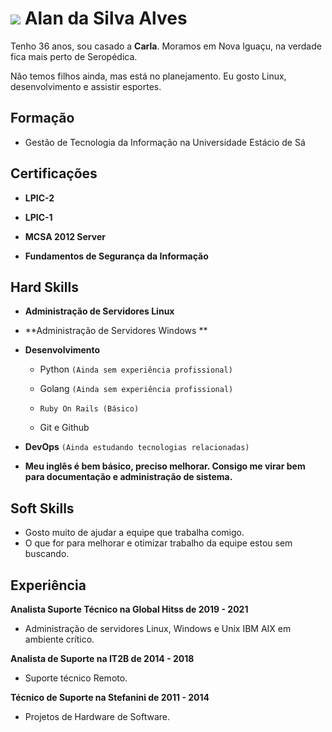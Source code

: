 # ![](https://media-exp1.licdn.com/dms/image/C4D03AQGKCU9ucGRF0A/profile-displayphoto-shrink_200_200/0/1555247906226?e=1620864000&v=beta&t=m0BU0pFllJDpfEbnLxsKNuA59S-IAvu1AWz5AzT9vZk)      Alan da Silva Alves



Tenho 36 anos, sou casado a **Carla**. Moramos em Nova Iguaçu, na verdade fica mais perto de Seropédica.

Não temos filhos ainda, mas está no planejamento. Eu gosto Linux, desenvolvimento e assistir esportes.



## Formação

- Gestão de Tecnologia da Informação na Universidade Estácio de Sá

  

## Certificações

- **LPIC-2**

- **LPIC-1**

- **MCSA 2012 Server**

- **Fundamentos de Segurança da Informação**

  

## Hard Skills

- **Administração de Servidores Linux**

- **Administração de Servidores Windows **

- **Desenvolvimento**

  - Python ``(Ainda sem experiência profissional)``

  - Golang ``(Ainda sem experiência profissional)``

  - ``Ruby On Rails (Básico)``

  - Git e Github

- **DevOps** ``(Ainda estudando tecnologias relacionadas)``

- **Meu inglês é bem básico, preciso melhorar. Consigo me virar bem para documentação e administração de sistema.**

  

## Soft Skills

- Gosto muito de ajudar a equipe que trabalha comigo.
- O que for para melhorar e otimizar trabalho da equipe estou sem buscando.

## Experiência

**Analista Suporte Técnico na Global Hitss de 2019 - 2021**

- Administração de servidores Linux, Windows e Unix IBM AIX em ambiente crítico.

**Analista de Suporte  na IT2B de 2014 - 2018**

- Suporte técnico Remoto.

**Técnico de Suporte  na Stefanini de 2011 - 2014**

- Projetos de Hardware de Software.
